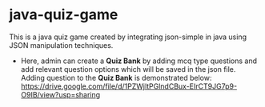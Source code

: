 # java-quiz-game
This is a java quiz game created by integrating json-simple in java using JSON manipulation techniques.   <br />
- Here, admin can create a **Quiz Bank** by adding mcq type questions and add relevant question options which will be saved in the json file. <br />
Adding question to the **Quiz Bank** is demonstrated below: <br />
https://drive.google.com/file/d/1PZWjltPGlndCBux-EIrCT9JG7p9-O9IB/view?usp=sharing

